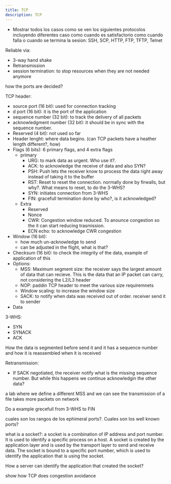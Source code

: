 ```yaml
---
title: TCP
description: TCP
---
```


- Mostrar todos los casos como se ven los siguientes protocolos incluyendo diferentes caso como cuando es satisfactorio como cuando falla o cuando se termina la sesion: SSH, SCP, HTTP, FTP, TFTP, Telnet

Reliable via:
- 3-way hand shake
- Retransmission
- session termination: to stop resources when they are not needed anymore

how the ports are decided?

TCP header:
- source port (16 bit): used for connection tracking
- d port (16 bit): it is the port of the application
- sequence number (32 bit): to track the delivery of all packets
- acknowledgment number (32 bit): it should be in sync with the sequence number.
- Reserved (4 bit): not used so far
- Header lenght: where data begins. (can TCP packets have a heather length different?, how)
- Flags (6 bits): 6 primary flags, and 4 extra flags
  - primary
    - URG: to mark data as urgent. Who use it?.
    - ACK: to acknowledge the receive of data and also SYN?
    - PSH: Push lets the receiver know to process the data right away instead of taking it to the buffer
    - RST: Reset to reset the connection. normally done by firwalls, but why?. What means to reset, to do the 3-WHS?
    - SYN: initiates connection from 3-WHS
    - FIN: gracefull termination done by who?, is it acknowledged?
  - Extra
    - Reserved
    - Nonce
    - CWR: Congestion window reduced. To anounce congestion so the it can start reducing trasmission.
    - ECN echo: to acknowledge CWR congestion
- Window (16 bit):
  - how much un-acknowledge to send
  - can be adjusted in the flight, what is that?
- Checksum (16 bit): to check the integrity of the data, example of application of this
- Options:
  - MSS: Maximum segment size: the receiver says the largest amount of data that can recieve. This is the data that an IP packet can carry, not considering the L2/L3 header
  - NOP: paddin TCP header to meet the various size requiremnets
  - Window scaling: to increase the window size
  - SACK: to notify when data was received out of order. receiver send it to sender
- Data

3-WHS:
- SYN
- SYNACK
- ACK

How the data is segmented before send it and it has a sequence number and how it is reassembled when it is received

Retransmission:
- If SACK negotiated, the receiver notify what is the missing sequence number. But while this happens we continue acknowledgin the other data?

a lab where we define a different MSS and we can see the transmission of a file takes more packets on network

Do a example grecefull from 3-WHS to FIN

cuales son los rangos de los ephimeral ports?. Cuales son los well known ports?

what is a socket?: a socket is a combination of IP address and port number. It is used to identify a specific process on a host. A socket is created by the application layer and is used by the transport layer to send and receive data. The socket is bound to a specific port number, which is used to identify the application that is using the socket.

How a server can identify the application that created the socket?

show how TCP does congestion avoidance